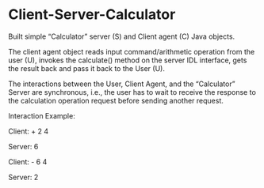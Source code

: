 # Client-Server-Calculator

Built simple “Calculator” server (S) and Client agent (C) Java objects.

The client agent object reads input command/arithmetic operation from the user (U), invokes the calculate() method on the server IDL interface, gets the result back and pass it back to the User (U).

The interactions between the User, Client Agent, and the “Calculator” Server are synchronous, i.e., the user has to wait to receive the response to the calculation operation request before sending another request.

Interaction Example:

Client: + 2 4

Server: 6

Client: - 6 4

Server: 2
